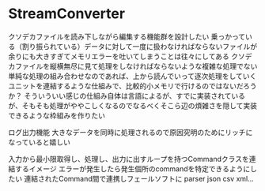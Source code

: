 # StreamConverter
クソデカファイルを読み下しながら編集する機能群を設計したい
乗っかっている（割り振られている）データに対して一度に扱わなければならないファイルが余りにも大きすぎてメモリエラーを吐いてしまうことは往々にしてある
クソデカファイルを縦横無尽に見て処理をしなければならないような複雑な処理でない単純な処理の組み合わせなのであれば、上から読んでいって逐次処理をしていくユニットを連結するような仕組みで、比較的小メモリで行けるのではないだろうか？
そういういい感じの仕組み自体は言語によるが、すでに実装されているが、そもそも処理がややこしくなるのでなるべくそこら辺の煩雑さを隠して実装できるような枠組みを作りたい


ログ出力機能
大きなデータを同時に処理されるので原因究明のためにリッチになっていると嬉しい

入力から最小限取得し、処理し、出力に出すループを持つCommandクラスを連結するイメージ
エラーが発生したら発生個所のcommandを特定できるようにしたい
連結されたCommand間で連携しフェールソフトに
parser
json csv xml...

